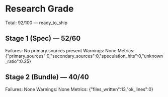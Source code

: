 # Research Grade
Total: 92/100 — ready_to_ship

## Stage 1 (Spec) — 52/60
Failures: No primary sources present
Warnings: None
Metrics: {"primary_sources":0,"secondary_sources":0,"speculation_hits":0,"unknown_ratio":0.25}

## Stage 2 (Bundle) — 40/40
Failures: None
Warnings: None
Metrics: {"files_written":13,"ok_lines":0}